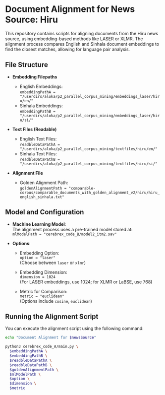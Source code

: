 # Document Alignment for News Source: Hiru

This repository contains scripts for aligning documents from the Hiru news source, using embedding-based methods like LASER or XLMR. The alignment process compares English and Sinhala document embeddings to find the closest matches, allowing for language pair analysis.

## File Structure

- **Embedding Filepaths**  
  - English Embeddings:  
    `embeddingPathA = "/userdirs/aloka/p2_parallel_corpus_mining/embeddings_laser/hiru/en/"`
  - Sinhala Embeddings:  
    `embeddingPathB = "/userdirs/aloka/p2_parallel_corpus_mining/embeddings_laser/hiru/si/"`

- **Text Files (Readable)**  
  - English Text Files:  
    `readbleDataPathA = "/userdirs/aloka/p2_parallel_corpus_mining/textfiles/hiru/en/"`
  - Sinhala Text Files:  
    `readbleDataPathB = "/userdirs/aloka/p2_parallel_corpus_mining/textfiles/hiru/si/"`

- **Alignment File**  
  - Golden Alignment Path:  
    `goldenAlignmentPath = "comparable-corpus/comparable_documents_with_golden_alignment_v2/hiru/hiru_english_sinhala.txt"`

## Model and Configuration

- **Machine Learning Model**:  
  The alignment process uses a pre-trained model stored at:  
  `mlModelPath = "cerebrex_code_B/model2_itm2.sav"`

- **Options**:
  - Embedding Option:  
    `option = "laser"`  
    (Choose between `laser` or `xlmr`)

  - Embedding Dimension:  
    `dimension = 1024`  
    (For LASER embeddings, use 1024; for XLMR or LaBSE, use 768)

  - Metric for Comparison:  
    `metric = "euclidean"`  
    (Options include `cosine`, `euclidean`)

## Running the Alignment Script

You can execute the alignment script using the following command:

```bash
echo "Document Alignment for $newsSource"

python3 cerebrex_code_A/main.py \
  $embeddingPathA \
  $embeddingPathB \
  $readbleDataPathA \
  $readbleDataPathB \
  $goldenAlignmentPath \
  $mlModelPath \
  $option \
  $dimension \
  $metric
